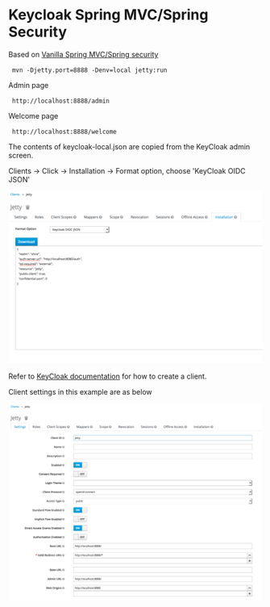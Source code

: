 # Keycloak Spring MVC/Spring Security

Based on [Vanilla Spring MVC/Spring security](../vanilla-spring-security)
     
     mvn -Djetty.port=8888 -Denv=local jetty:run
     
Admin page

     http://localhost:8888/admin
     
Welcome page
 
     http://localhost:8888/welcome
     
The contents of keycloak-local.json are copied from the KeyCloak admin screen.
 
Clients -> Click <Client id> -> Installation -> Format option, choose 'KeyCloak OIDC JSON'
     
![Source of keycloak.json](images/keycloak-json-contents.png)
     
Refer to [KeyCloak documentation](https://www.keycloak.org/docs/latest/authorization_services/index.html#_resource_server_create_client) for how to create a client. 

Client settings in this example are as below

![Client settings](images/client-settings.png)
